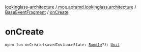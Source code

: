 [lookinglass-architecture](../../index.md) / [moe.aoramd.lookinglass.architecture](../index.md) / [BaseEventFragment](index.md) / [onCreate](./on-create.md)

# onCreate

`open fun onCreate(savedInstanceState: `[`Bundle`](https://developer.android.com/reference/android/os/Bundle.html)`?): `[`Unit`](https://kotlinlang.org/api/latest/jvm/stdlib/kotlin/-unit/index.html)